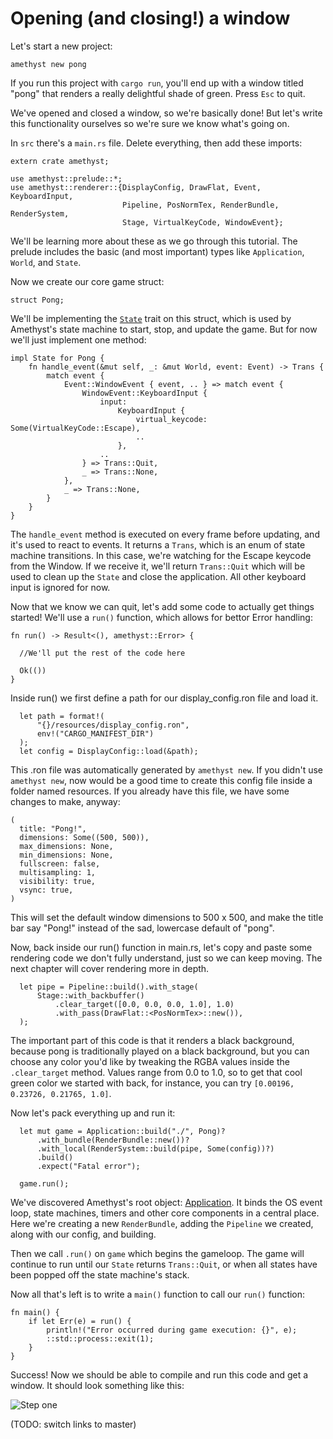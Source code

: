 # Opening (and closing!) a window

Let's start a new project:

`amethyst new pong`

If you run this project with `cargo run`, you'll end up with a window titled "pong" that renders a really delightful shade of green. Press `Esc` to quit.

We've opened and closed a window, so we're basically done! But let's write this functionality ourselves so we're sure we know what's going on.

In `src` there's a `main.rs` file. Delete everything, then add these imports:

```rust,ignore
extern crate amethyst;

use amethyst::prelude::*;
use amethyst::renderer::{DisplayConfig, DrawFlat, Event, KeyboardInput,
                         Pipeline, PosNormTex, RenderBundle, RenderSystem,
                         Stage, VirtualKeyCode, WindowEvent};
```

We'll be learning more about these as we go through this tutorial. The prelude includes the basic (and most important) types like `Application`, `World`, and `State`.

Now we create our core game struct:

```rust,ignore
struct Pong; 
```

We'll be implementing the [`State`][st] trait on this struct, which is used by Amethyst's state machine to start, stop, and update the game. But for now we'll just implement one method: 

```rust,ignore
impl State for Pong {
    fn handle_event(&mut self, _: &mut World, event: Event) -> Trans {
        match event {
            Event::WindowEvent { event, .. } => match event {
                WindowEvent::KeyboardInput {
                    input:
                        KeyboardInput {
                            virtual_keycode: Some(VirtualKeyCode::Escape),
                            ..
                        },
                    ..
                } => Trans::Quit,
                _ => Trans::None,
            },
            _ => Trans::None,
        }
    }
}
```

The `handle_event` method is executed on every frame before updating, and it's used to react to events. It returns a `Trans`, which is an enum of state machine transitions. In this case, we're watching for the Escape keycode from the Window. If we receive it, we'll return `Trans::Quit` which will be used to clean up the `State` and close the application. All other keyboard input is ignored for now.

Now that we know we can quit, let's add some code to actually get things started! We'll use a `run()` function, which allows for bettor Error handling:

```rust,ignore
fn run() -> Result<(), amethyst::Error> {

  //We'll put the rest of the code here

  Ok(())
}
```

Inside run() we first define a path for our display_config.ron file and load it.

```rust,ignore
  let path = format!(
      "{}/resources/display_config.ron",
      env!("CARGO_MANIFEST_DIR")
  );
  let config = DisplayConfig::load(&path);
```

This .ron file was automatically generated by `amethyst new`. If you didn't use `amethyst new`, now would be a good time to create this config file inside a folder named resources. If you already have this file, we have some changes to make, anyway:

```ron,ignore
(
  title: "Pong!",
  dimensions: Some((500, 500)),
  max_dimensions: None,
  min_dimensions: None,
  fullscreen: false,
  multisampling: 1,
  visibility: true,
  vsync: true,
)
```

This will set the default window dimensions to 500 x 500, and make the title bar say "Pong!" instead of the sad, lowercase default of "pong".

Now, back inside our run() function in main.rs, let's copy and paste some rendering code we don't fully understand, just so we can keep moving. The next chapter will cover rendering more in depth.

```rust,ignore
  let pipe = Pipeline::build().with_stage(
      Stage::with_backbuffer()
          .clear_target([0.0, 0.0, 0.0, 1.0], 1.0)
          .with_pass(DrawFlat::<PosNormTex>::new()),
  );
```

The important part of this code is that it renders a black background, because pong is traditionally played on a black background, but you can choose any color you'd like by tweaking the RGBA values inside the `.clear_target` method. Values range from 0.0 to 1.0, so to get that cool green color we started with back, for instance, you can try `[0.00196, 0.23726, 0.21765, 1.0]`.

Now let's pack everything up and run it:

```rust,ignore
  let mut game = Application::build("./", Pong)?
      .with_bundle(RenderBundle::new())?
      .with_local(RenderSystem::build(pipe, Some(config))?)
      .build()
      .expect("Fatal error");

  game.run();
```

We've discovered Amethyst's root object: [Application][ap]. It binds the OS event loop, state machines, timers and other core components in a central place. Here we're creating a new `RenderBundle`, adding the `Pipeline` we created, along with our config, and building.

Then we call `.run()` on `game` which begins the gameloop. The game will continue to run until our `State` returns `Trans::Quit`, or when all states have been popped off the state machine's stack.

Now all that's left is to write a `main()` function to call our `run()` function:

```rust,ignore
fn main() {
    if let Err(e) = run() {
        println!("Error occurred during game execution: {}", e);
        ::std::process::exit(1);
    }
}
```

Success! Now we should be able to compile and run this code and get a window. It should look something like this:

![Step one](./images/pong_tutorial/pong_01.png)

(TODO: switch links to master)

[st]: https://www.amethyst.rs/doc/develop/doc/amethyst/trait.State.html
[ap]: https://www.amethyst.rs/doc/develop/doc/amethyst/struct.Application.html